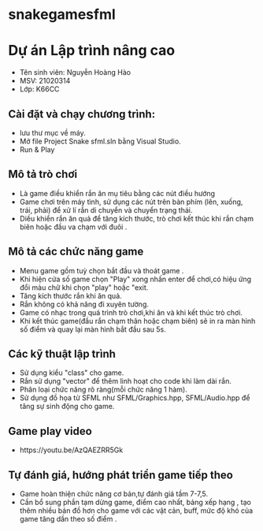 # snakegamesfml
<h1>Dự án Lập trình nâng cao</h1>
  <ul>
    <li>Tên sinh viên: Nguyễn Hoàng Hào
    <li>MSV: 21020314</li>
    <li>Lớp: K66CC</li></li>
  </ul>  
<h2>Cài đặt và chạy chương trình:</h2> 
  <ul>
    <li ">lưu thư mục về máy.</li>
    <li>Mở file Project Snake sfml.sln bằng Visual Studio.</li>
    <li>Run & Play</li>
  </ul>

<h2>Mô tả trò chơi</h2>  
  <ul>
    <li>Là game điều khiển rắn ăn mụ tiêu bằng các nút điều hướng </li>
    <li>Game chơi trên máy tình, sử dụng các nút trên bàn phím (lên, xuống, trái, phải) để xử lí rắn di chuyển và chuyển trạng thái.</li>
    <li>Diều khiển rắn ăn quả để tăng kích thước, trò chơi kết thúc khi rắn chạm biên hoặc đầu va chạm với đuôi . </li>
  </ul>

<h2>Mô tả các chức năng game</h2>  
     <ul>
    <li>Menu game gồm tuỳ chọn bắt đầu và thoát game .</li>
    <li>Khi hiện cửa số game chọn "Play" xong nhấn enter để chơi,có hiệu ứng đổi màu chữ khi chọn "play" hoặc "exit.</li>
    <li>Tăng kích thước rắn khi ăn quả. </li>
    <li>Rắn không có khả năng đi xuyên tường.</li>
    <li>Game có nhạc trong quá trình trò chơi,khi ăn và khi kết thúc trò chơi.</li>
    <li>Khi kết thúc game(đầu rắn chạm thân hoặc chạm biên) sẽ in ra màn hình số điểm và quay lại màn hình bắt đầu sau 5s.</li>
    </ul>

<h2>Các kỹ thuật lập trình</h2>  
     <ul>                                                                                                                                          
    <li>Sử dụng kiểu "class" cho game.</li>
    <li>Rắn sử dụng "vector" để thêm linh hoạt cho code khi làm dài rắn.</li>
    <li>Phân loại chức năng rõ ràng(mỗi chức năng 1 hàm).</li>
    <li>Sử dụng đồ họa từ SFML như SFML/Graphics.hpp, SFML/Audio.hpp để tăng sự sinh động cho game.</li>
    </ul>

<h2>Game play video</h2>  
     <ul>
    <li>https://youtu.be/AzQAEZRR5Gk</li>
  </ul>


<h2>Tự đánh giá, hướng phát triển game tiếp theo</h2>  
    <ul>                                        
    <li>Game hoàn thiện chức năng cơ bản,tự đánh giá tầm 7-7,5. </li>
    <li>Cần bổ sung phần tạm dừng game, điểm cao nhất, bảng xếp hạng , tạo thêm nhiều bản đồ hơn cho game với các vật cản, buff, mức độ khó của game tăng dần theo số điểm .</li>
    </ul>
